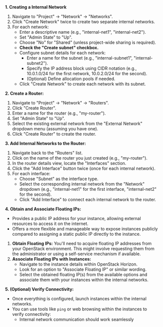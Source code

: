**1. Creating a  Internal Network**

1. Navigate to "Project" -> "Network" -> "Networks".
2. Click "Create Network" twice to create two separate internal networks.
3. For each network:
    - Enter a descriptive name (e.g., "internal-net1", "internal-net2").
    - Set "Admin State" to "Up".
    - Choose "No" for "Shared" (unless project-wide sharing is required).
    - **Check the "Create subnet" checkbox.**
    - Configure subnet details for each network:
        - Enter a name for the subnet (e.g., "internal-subnet1", "internal-subnet2").
        - Specify the IP address block using CIDR notation (e.g., 10.0.1.0/24 for the first network, 10.0.2.0/24 for the second).
        - (Optional) Define allocation pools if needed.
    - Click "Create Network" to create each network with its subnet.

**2. Create a Router:**

1. Navigate to "Project" -> "Network" -> "Routers".
2. Click "Create Router".
3. Enter a name for the router (e.g., "my-router").
4. Set "Admin State" to "Up".
5. Select the existing external network from the "External Network" dropdown menu (assuming you have one).
6. Click "Create Router" to create the router.

**3. Add Internal Networks to the Router:**

1. Navigate back to the "Routers" list.
2. Click on the name of the router you just created (e.g., "my-router").
3. In the router details view, locate the "Interfaces" section.
4. Click the "Add Interface" button twice (once for each internal network).
5. For each interface:
    - Choose "Subnet" as the interface type.
    - Select the corresponding internal network from the "Network" dropdown (e.g., "internal-net1" for the first interface, "internal-net2" for the second).
    - Click "Add Interface" to connect each internal network to the router.

**4. Obtain and Associate Floating IPs:**
- Provides a public IP address for your instance, allowing external resources to access it on the internet.
- Offers a more flexible and manageable way to expose instances publicly compared to assigning a static public IP directly to the instance.

1. **Obtain Floating IPs:** You'll need to acquire floating IP addresses from your OpenStack environment. This might involve requesting them from the administrator or using a self-service mechanism if available.
2. **Associate Floating IPs with Instances:**
    - Navigate to the instance details within OpenStack Horizon.
    - Look for an option to "Associate Floating IP" or similar wording.
    - Select the obtained floating IP(s) from the available options and associate them with your instances within the internal networks.

**5. (Optional) Verify Connectivity:**

- Once everything is configured, launch instances within the internal networks.
- You can use tools like `ping` or web browsing within the instances to verify connectivity:
    - Internal network communication should work seamlessly